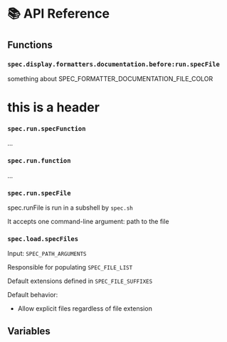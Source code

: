 # 📚 API Reference

## Functions


### `spec.display.formatters.documentation.before:run.specFile`

something about SPEC_FORMATTER_DOCUMENTATION_FILE_COLOR

# this is a header




### `spec.run.specFunction`

...




### `spec.run.function`

...


### `spec.run.specFile`

spec.runFile is run in a subshell by `spec.sh`

It accepts one command-line argument: path to the file


### `spec.load.specFiles`

Input: `SPEC_PATH_ARGUMENTS`

Responsible for populating `SPEC_FILE_LIST`

Default extensions defined in `SPEC_FILE_SUFFIXES`

Default behavior:

- Allow explicit files regardless of file extension



## Variables


